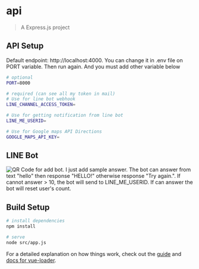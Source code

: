 # api

> A Express.js project

## API Setup

Default endpoint: http://localhost:4000. You can change it in .env file on PORT variable. Then run again.
And you must add other variable below

```bash
# optional
PORT=8000

# required (can see all my token in mail)
# Use for line bot webhook
LINE_CHANNEL_ACCESS_TOKEN=

# Use for getting notification from line bot
LINE_ME_USERID=

# Use for Google maps API Directions
GOOGLE_MAPS_API_KEY=
```

## LINE Bot

![QR Code for add bot.](https://github.com/supskv/scg-api/blob/master/public/183cqkzt.png?raw=true)
I just add sample answer.
The bot can answer from text "hello" then response "HELLO!" otherwise response "Try again.".
If cannot answer > 10, the bot will send to LINE_ME_USERID.
If can answer the bot will reset user's count.

## Build Setup

```bash
# install dependencies
npm install

# serve
node src/app.js
```

For a detailed explanation on how things work, check out the [guide](http://vuejs-templates.github.io/webpack/) and [docs for vue-loader](http://vuejs.github.io/vue-loader).
